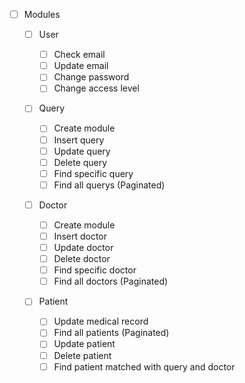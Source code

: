 - [ ] Modules

  - [ ] User

    - [ ] Check email
    - [ ] Update email
    - [ ] Change password
    - [ ] Change access level

  - [ ] Query

    - [ ] Create module
    - [ ] Insert query
    - [ ] Update query
    - [ ] Delete query
    - [ ] Find specific query
    - [ ] Find all querys (Paginated)

  - [ ] Doctor

    - [ ] Create module
    - [ ] Insert doctor
    - [ ] Update doctor
    - [ ] Delete doctor
    - [ ] Find specific doctor
    - [ ] Find all doctors (Paginated)

  - [ ] Patient

    - [ ] Update medical record
    - [ ] Find all patients (Paginated)
    - [ ] Update patient
    - [ ] Delete patient
    - [ ] Find patient matched with query and doctor
